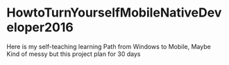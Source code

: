 # HowtoTurnYourselfMobileNativeDeveloper2016
Here is my self-teaching learning Path from Windows to Mobile, Maybe Kind of messy but this project plan for 30 days
